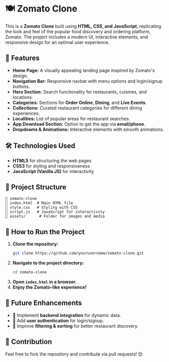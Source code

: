 # 🍽 Zomato Clone

This is a **Zomato Clone** built using **HTML, CSS, and JavaScript**, replicating the look and feel of the popular food discovery and ordering platform, Zomato. The project includes a modern UI, interactive elements, and responsive design for an optimal user experience.

## 🚀 Features

- **Home Page:** A visually appealing landing page inspired by Zomato's design.
- **Navigation Bar:** Responsive navbar with menu options and login/signup buttons.
- **Hero Section:** Search functionality for restaurants, cuisines, and locations.
- **Categories:** Sections for **Order Online**, **Dining**, and **Live Events**.
- **Collections:** Curated restaurant categories for different dining experiences.
- **Localities:** List of popular areas for restaurant searches.
- **App Download Section:** Option to get the app via **email/phone**.
- **Dropdowns & Animations:** Interactive elements with smooth animations.

## 🛠️ Technologies Used

- **HTML5** for structuring the web pages
- **CSS3** for styling and responsiveness
- **JavaScript (Vanilla JS)** for interactivity

## 💂️ Project Structure

```
📁 zomato-clone
️📄 index.html  # Main HTML file
️📄 style.css   # Styling with CSS
️📄 script.js   # JavaScript for interactivity
📁 assets/      # Folder for images and media
```

## 🎯 How to Run the Project

1. **Clone the repository:**
   ```bash
   git clone https://github.com/yourusername/zomato-clone.git
   ```
2. **Navigate to the project directory:**
   ```bash
   cd zomato-clone
   ```
3. **Open `index.html` in a browser.**
4. **Enjoy the Zomato-like experience!**

## 📌 Future Enhancements

- 🔹 Implement **backend integration** for dynamic data.
- 🔹 Add **user authentication** for login/signup.
- 🔹 Improve **filtering & sorting** for better restaurant discovery.

## 🤝 Contribution

Feel free to fork the repository and contribute via pull requests! 😊


